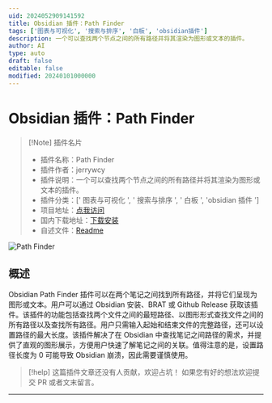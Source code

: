 ```yaml
---
uid: 2024052909141592
title: Obsidian 插件：Path Finder
tags: ['图表与可视化', '搜索与排序', '白板', 'obsidian插件']
description: 一个可以查找两个节点之间的所有路径并将其渲染为图形或文本的插件。
author: AI
type: auto
draft: false
editable: false
modified: 20240101000000
---
```


# Obsidian 插件：Path Finder

> [!Note] 插件名片
> - 插件名称：Path Finder
> - 插件作者：jerrywcy
> - 插件说明：一个可以查找两个节点之间的所有路径并将其渲染为图形或文本的插件。
> - 插件分类：[' 图表与可视化 ', ' 搜索与排序 ', ' 白板 ', 'obsidian 插件 ']
> - 项目地址：[点我访问](https://github.com/jerrywcy/obsidian-path-finder)
> - 国内下载地址：[下载安装](https://pkmer.cn/products/plugin/pluginMarket/?obsidian-path-finder)
> - 自述文件：[Readme](https://ghproxy.net/https://raw.githubusercontent.com/jerrywcy/obsidian-path-finder/master/README.md)

![Path Finder](https://cdn.pkmer.cn/covers/obsidian-path-finder_new.gif!pkmer)

## 概述

Obsidian Path Finder 插件可以在两个笔记之间找到所有路径，并将它们呈现为图形或文本。用户可以通过 Obsidian 安装、BRAT 或 Github Release 获取该插件。该插件的功能包括查找两个文件之间的最短路径、以图形形式查找文件之间的所有路径以及查找所有路径。用户只需输入起始和结束文件的完整路径，还可以设置路径的最大长度。该插件解决了在 Obsidian 中查找笔记之间路径的需求，并提供了直观的图形展示，方便用户快速了解笔记之间的关联。值得注意的是，设置路径长度为 0 可能导致 Obsidian 崩溃，因此需要谨慎使用。

> [!help]
> 这篇插件文章还没有人贡献，欢迎占坑！
> 如果您有好的想法欢迎提交 PR 或者文末留言。

---



